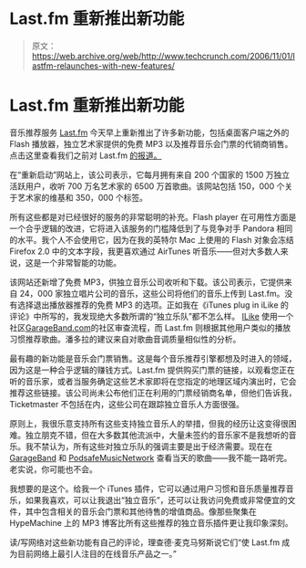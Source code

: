 # Last.fm 重新推出新功能

> 原文：<https://web.archive.org/web/http://www.techcrunch.com/2006/11/01/lastfm-relaunches-with-new-features/>

# Last.fm 重新推出新功能

 [](https://web.archive.org/web/20220522110826/http://www.last.fm/) 音乐推荐服务 [Last.fm](https://web.archive.org/web/20220522110826/http://www.last.fm/) 今天早上重新推出了许多新功能，包括桌面客户端之外的 Flash 播放器，独立艺术家提供的免费 MP3 以及推荐音乐会门票的代销商销售。点击这里查看我们之前对 Last.fm [的报道。](https://web.archive.org/web/20220522110826/https://beta.techcrunch.com/tag/last.fm)

在“重新启动”网站上，该公司表示，它每月拥有来自 200 个国家的 1500 万独立活跃用户，收听 700 万名艺术家的 6500 万首歌曲。该网站包括 150，000 个关于艺术家的维基和 350，000 个标签。

所有这些都是对已经很好的服务的非常聪明的补充。Flash player 在可用性方面是一个合乎逻辑的改进，它将进入该服务的门槛降低到了与竞争对手 Pandora 相同的水平。我个人不会使用它，因为在我的英特尔 Mac 上使用的 Flash 对象会冻结 Firefox 2.0 中的文本字段，我更喜欢通过 AirTunes 听音乐——但对大多数人来说，这是一个非常智能的功能。

该网站还新增了免费 MP3，供独立音乐公司收听和下载。该公司表示，它提供来自 24，000 家独立唱片公司的音乐，这些公司将他们的音乐上传到 Last.fm。没有选择退出播放器推荐的免费 MP3 的选项。正如我在《iTunes plug in iLike 的评论》中所写的，我发现绝大多数所谓的“独立乐队”都不怎么样。 [ILike](https://web.archive.org/web/20220522110826/http://ilike.com/) 使用一个社区[GarageBand.com](https://web.archive.org/web/20220522110826/http://garageband.com/)的社区审查流程，而 Last.fm 则根据其他用户类似的播放习惯推荐歌曲。潘多拉的建议来自对歌曲音调质量相似性的分析。

最有趣的新功能是音乐会门票销售。这是每个音乐推荐引擎都想及时进入的领域，因为这是一种合乎逻辑的赚钱方式。Last.fm 提供购买门票的链接，以观看您正在听的音乐家，或者当服务确定这些艺术家即将在您指定的地理区域内演出时，它会推荐这些链接。该公司尚未公布他们正在利用的门票经销商名单，但他们告诉我，Ticketmaster 不包括在内，这些公司在跟踪独立音乐人方面很强。

原则上，我很乐意支持所有这些支持独立音乐人的举措，但我的经历让这变得很困难。独立朋克不错，但在大多数其他流派中，大量未签约的音乐家不是我想听的音乐。我不禁认为，所有这些对独立乐队的强调主要是出于经济需要。现在在 [GarageBand](https://web.archive.org/web/20220522110826/http://garageband.com/) 和 [PodsafeMusicNetwork](https://web.archive.org/web/20220522110826/http://podsafemusicnetwork.com/) 查看当天的歌曲——我不能一路听完。老实说，你可能也不会。

我想要的是这个。给我一个 iTunes 插件，它可以通过用户习惯和音乐质量推荐音乐，如果我喜欢，可以让我退出“独立音乐”，还可以让我访问免费或非常便宜的文件，其中包含相关的音乐会门票和其他待售的增值商品。像那些聚集在 HypeMachine 上的 MP3 博客比所有这些推荐的独立音乐插件更让我印象深刻。

读/写网络对这些新功能有自己的评论，理查德·麦克马努斯说它们“使 Last.fm 成为目前网络上最引人注目的在线音乐产品之一。”